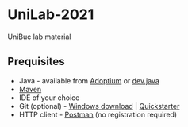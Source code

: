# UniLab-2021
UniBuc lab material

## Prequisites
- Java - available from [Adoptium](https://adoptium.net/) or [dev.java](https://dev.java/)
- [Maven](https://maven.apache.org/download.cgi?Preferred=ftp://ftp.osuosl.org/pub/apache/)
- IDE of your choice
- Git (optional) - [Windows download](https://gitforwindows.org/) | [Quickstarter](https://learngitbranching.js.org/)
- HTTP client - [Postman](https://www.postman.com/downloads/) (no registration required)

